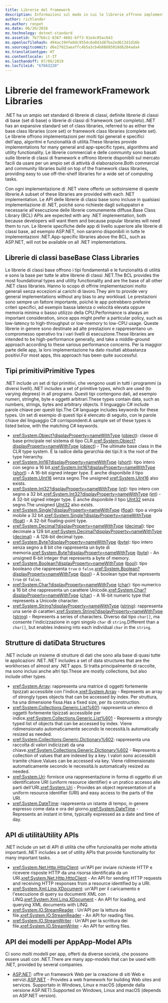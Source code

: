 ```yaml
---
title: Librerie del framework
description: Informazioni sul modo in cui le librerie offrono implementazioni per molti tipi generali e specifici dell'app, algoritmi e funzionalità di utilità.
author: richlander
ms.author: ronpet
ms.date: 06/20/2016
ms.technology: dotnet-standard
ms.assetid: 7b77b6c1-8367-4602-bff3-91e4c05ac643
ms.openlocfilehash: 494ac194fe8dc9554c6e0d1d87ba2ed613d1d16b
ms.sourcegitcommit: d6e27023aeaffc4b5a3cb4b88685018d6284ada4
ms.translationtype: HT
ms.contentlocale: it-IT
ms.lasthandoff: 07/09/2019
ms.locfileid: "67663220"
---
```

# <a name="framework-libraries"></a><span data-ttu-id="0b378-103">Librerie del framework</span><span class="sxs-lookup"><span data-stu-id="0b378-103">Framework Libraries</span></span>

<span data-ttu-id="0b378-104">.NET ha un ampio set standard di librerie di classi, definite librerie di classi di base (set di base) o librerie di classi di framework (set completo).</span><span class="sxs-lookup"><span data-stu-id="0b378-104">.NET has an expansive standard set of class libraries, referred to as either the base class libraries (core set) or framework class libraries (complete set).</span></span> <span data-ttu-id="0b378-105">Le librerie offrono implementazioni per molti tipi generali e specifici dell'app, algoritmi e funzionalità di utilità.</span><span class="sxs-lookup"><span data-stu-id="0b378-105">These libraries provide implementations for many general and app-specific types, algorithms and utility functionality.</span></span> <span data-ttu-id="0b378-106">Le librerie commerciali e delle community sono basati sulle librerie di classi di framework e offrono librerie disponibili sul mercato facili da usare per un ampio set di attività di elaborazione.</span><span class="sxs-lookup"><span data-stu-id="0b378-106">Both commercial and community libraries build on top of the framework class libraries, providing easy to use off-the-shelf libraries for a wide set of computing tasks.</span></span>

<span data-ttu-id="0b378-107">Con ogni implementazione di .NET viene offerto un sottoinsieme di queste librerie.</span><span class="sxs-lookup"><span data-stu-id="0b378-107">A subset of these libraries are provided with each .NET implementation.</span></span> <span data-ttu-id="0b378-108">Le API delle librerie di classi base sono incluse in qualsiasi implementazione di .NET, poiché sono richieste dagli sviluppatori e necessarie all'esecuzione delle librerie comunemente diffuse.</span><span class="sxs-lookup"><span data-stu-id="0b378-108">Base Class Library (BCL) APIs are expected with any .NET implementation, both because developers will want them and because popular libraries will need them to run.</span></span> <span data-ttu-id="0b378-109">Le librerie specifiche delle app di livello superiore alle librerie di classi base, ad esempio ASP.NET, non saranno disponibili in tutte le implementazioni .NET.</span><span class="sxs-lookup"><span data-stu-id="0b378-109">App-specific libraries above the BCL, such as ASP.NET, will not be available on all .NET implementations.</span></span>

## <a name="base-class-libraries"></a><span data-ttu-id="0b378-110">Librerie di classi base</span><span class="sxs-lookup"><span data-stu-id="0b378-110">Base Class Libraries</span></span>

<span data-ttu-id="0b378-111">Le librerie di classi base offrono i tipi fondamentali e le funzionalità di utilità e sono la base per tutte le altre librerie di classi .NET.</span><span class="sxs-lookup"><span data-stu-id="0b378-111">The BCL provides the most foundational types and utility functionality and are the base of all other .NET class libraries.</span></span> <span data-ttu-id="0b378-112">Hanno lo scopo di offrire implementazioni molto generali senza eccezioni ai carichi di lavoro.</span><span class="sxs-lookup"><span data-stu-id="0b378-112">They aim to provide very general implementations without any bias to any workload.</span></span> <span data-ttu-id="0b378-113">Le prestazioni sono sempre un fattore importante, poiché le app potrebbero preferire criteri specifici, ad esempio bassa latenza o velocità elevata oppure memoria minima o basso utilizzo della CPU.</span><span class="sxs-lookup"><span data-stu-id="0b378-113">Performance is always an important consideration, since apps might prefer a particular policy, such as low-latency to high-throughput or low-memory to low-CPU usage.</span></span> <span data-ttu-id="0b378-114">Queste librerie in genere sono destinate ad alte prestazioni e rappresentano un compromesso operativo tra i vari livelli di esecuzione.</span><span class="sxs-lookup"><span data-stu-id="0b378-114">These libraries are intended to be high-performance generally, and take a middle-ground approach according to these various performance concerns.</span></span> <span data-ttu-id="0b378-115">Per la maggior parte delle app, la loro implementazione ha dato risultati abbastanza positivi.</span><span class="sxs-lookup"><span data-stu-id="0b378-115">For most apps, this approach has been quite successful.</span></span>

## <a name="primitive-types"></a><span data-ttu-id="0b378-116">Tipi primitivi</span><span class="sxs-lookup"><span data-stu-id="0b378-116">Primitive Types</span></span>

<span data-ttu-id="0b378-117">.NET include un set di tipi primitivi, che vengono usati in tutti i programmi (a diversi livelli).</span><span class="sxs-lookup"><span data-stu-id="0b378-117">.NET includes a set of primitive types, which are used (to varying degrees) in all programs.</span></span> <span data-ttu-id="0b378-118">Questi tipi contengono dati, ad esempio numeri, stringhe, byte e oggetti arbitrari.</span><span class="sxs-lookup"><span data-stu-id="0b378-118">These types contain data, such as numbers, strings, bytes and arbitrary objects.</span></span> <span data-ttu-id="0b378-119">Il linguaggio C# include parole chiave per questi tipi.</span><span class="sxs-lookup"><span data-stu-id="0b378-119">The C# language includes keywords for these types.</span></span> <span data-ttu-id="0b378-120">Un set di esempio di questi tipi è elencato di seguito, con le parole chiave del linguaggio C# corrispondenti.</span><span class="sxs-lookup"><span data-stu-id="0b378-120">A sample set of these types is listed below, with the matching C# keywords.</span></span>

* <span data-ttu-id="0b378-121"><xref:System.Object?displayProperty=nameWithType> ([object](../csharp/language-reference/keywords/object.md)): classe di base principale nel sistema di tipo CLR.</span><span class="sxs-lookup"><span data-stu-id="0b378-121"><xref:System.Object?displayProperty=nameWithType> ([object](../csharp/language-reference/keywords/object.md)) - The ultimate base class in the CLR type system.</span></span> <span data-ttu-id="0b378-122">È la radice della gerarchia dei tipi.</span><span class="sxs-lookup"><span data-stu-id="0b378-122">It is the root of the type hierarchy.</span></span>
* <span data-ttu-id="0b378-123"><xref:System.Int16?displayProperty=nameWithType> ([short](../csharp/language-reference/builtin-types/integral-numeric-types.md)): tipo intero con segno a 16 bit.</span><span class="sxs-lookup"><span data-stu-id="0b378-123"><xref:System.Int16?displayProperty=nameWithType> ([short](../csharp/language-reference/builtin-types/integral-numeric-types.md)) - A 16-bit signed integer type.</span></span> <span data-ttu-id="0b378-124">È anche disponibile il tipo <xref:System.UInt16> senza segno.</span><span class="sxs-lookup"><span data-stu-id="0b378-124">The unsigned <xref:System.UInt16> also exists.</span></span>
* <span data-ttu-id="0b378-125"><xref:System.Int32?displayProperty=nameWithType> ([int](../csharp/language-reference/builtin-types/integral-numeric-types.md)): tipo intero con segno a 32 bit.</span><span class="sxs-lookup"><span data-stu-id="0b378-125"><xref:System.Int32?displayProperty=nameWithType> ([int](../csharp/language-reference/builtin-types/integral-numeric-types.md)) - A 32-bit signed integer type.</span></span> <span data-ttu-id="0b378-126">È anche disponibile il tipo [UInt32](../csharp/language-reference/builtin-types/integral-numeric-types.md) senza segno.</span><span class="sxs-lookup"><span data-stu-id="0b378-126">The unsigned [UInt32](../csharp/language-reference/builtin-types/integral-numeric-types.md) also exists.</span></span>
* <span data-ttu-id="0b378-127"><xref:System.Single?displayProperty=nameWithType> ([float](../csharp/language-reference/builtin-types/floating-point-numeric-types.md)): tipo a virgola mobile a 32 bit.</span><span class="sxs-lookup"><span data-stu-id="0b378-127"><xref:System.Single?displayProperty=nameWithType> ([float](../csharp/language-reference/builtin-types/floating-point-numeric-types.md)) - A 32-bit floating-point type.</span></span>
* <span data-ttu-id="0b378-128"><xref:System.Decimal?displayProperty=nameWithType> ([decimal](../csharp/language-reference/builtin-types/floating-point-numeric-types.md)): tipo decimale a 128 bit.</span><span class="sxs-lookup"><span data-stu-id="0b378-128"><xref:System.Decimal?displayProperty=nameWithType> ([decimal](../csharp/language-reference/builtin-types/floating-point-numeric-types.md)) - A 128-bit decimal type.</span></span>
* <span data-ttu-id="0b378-129"><xref:System.Byte?displayProperty=nameWithType> ([byte](../csharp/language-reference/builtin-types/integral-numeric-types.md)): tipo intero senza segno a 8 bit che rappresenta un byte di memoria.</span><span class="sxs-lookup"><span data-stu-id="0b378-129"><xref:System.Byte?displayProperty=nameWithType> ([byte](../csharp/language-reference/builtin-types/integral-numeric-types.md)) - An unsigned 8-bit integer that represents a byte of memory.</span></span>
* <span data-ttu-id="0b378-130"><xref:System.Boolean?displayProperty=nameWithType> ([bool](../csharp/language-reference/keywords/bool.md)): tipo booleano che rappresenta `true` o `false`.</span><span class="sxs-lookup"><span data-stu-id="0b378-130"><xref:System.Boolean?displayProperty=nameWithType> ([bool](../csharp/language-reference/keywords/bool.md)) - A boolean type that represents `true` or `false`.</span></span>
* <span data-ttu-id="0b378-131"><xref:System.Char?displayProperty=nameWithType> ([char](../csharp/language-reference/keywords/char.md)): tipo numerico a 16 bit che rappresenta un carattere Unicode.</span><span class="sxs-lookup"><span data-stu-id="0b378-131"><xref:System.Char?displayProperty=nameWithType> ([char](../csharp/language-reference/keywords/char.md)) - A 16-bit numeric type that represents a Unicode character.</span></span>
* <span data-ttu-id="0b378-132"><xref:System.String?displayProperty=nameWithType> ([string](../csharp/language-reference/keywords/string.md)): rappresenta una serie di caratteri.</span><span class="sxs-lookup"><span data-stu-id="0b378-132"><xref:System.String?displayProperty=nameWithType> ([string](../csharp/language-reference/keywords/string.md)) - Represents a series of characters.</span></span> <span data-ttu-id="0b378-133">Diverso dal tipo `char[]`, ma consente l'indicizzazione in ogni singolo `char` di `string`.</span><span class="sxs-lookup"><span data-stu-id="0b378-133">Different than a `char[]`, but enables indexing into each individual `char` in the `string`.</span></span>

## <a name="data-structures"></a><span data-ttu-id="0b378-134">Strutture di dati</span><span class="sxs-lookup"><span data-stu-id="0b378-134">Data Structures</span></span>

<span data-ttu-id="0b378-135">.NET include un insieme di strutture di dati che sono alla base di quasi tutte le applicazioni .NET.</span><span class="sxs-lookup"><span data-stu-id="0b378-135">.NET includes a set of data structures that are the workhorses of almost any .NET apps.</span></span> <span data-ttu-id="0b378-136">Si tratta principalmente di raccolte, ma sono inclusi anche altri tipi.</span><span class="sxs-lookup"><span data-stu-id="0b378-136">These are mostly collections, but also include other types.</span></span>

* <span data-ttu-id="0b378-137"><xref:System.Array>: rappresenta una matrice di oggetti fortemente tipizzati accessibile con l'indice.</span><span class="sxs-lookup"><span data-stu-id="0b378-137"><xref:System.Array> - Represents an array of strongly types objects that can be accessed by index.</span></span> <span data-ttu-id="0b378-138">Per struttura, ha una dimensione fissa.</span><span class="sxs-lookup"><span data-stu-id="0b378-138">Has a fixed size, per its construction.</span></span>
* <span data-ttu-id="0b378-139"><xref:System.Collections.Generic.List%601>: rappresenta un elenco di oggetti fortemente tipizzati accessibile per indice.</span><span class="sxs-lookup"><span data-stu-id="0b378-139"><xref:System.Collections.Generic.List%601> - Represents a strongly typed list of objects that can be accessed by index.</span></span> <span data-ttu-id="0b378-140">Viene ridimensionato automaticamente secondo le necessità.</span><span class="sxs-lookup"><span data-stu-id="0b378-140">Is automatically resized as needed.</span></span>
* <span data-ttu-id="0b378-141"><xref:System.Collections.Generic.Dictionary%602>: rappresenta una raccolta di valori indicizzati da una chiave.</span><span class="sxs-lookup"><span data-stu-id="0b378-141"><xref:System.Collections.Generic.Dictionary%602> - Represents a collection of values that are indexed by a key.</span></span> <span data-ttu-id="0b378-142">I valori sono accessibili tramite chiave.</span><span class="sxs-lookup"><span data-stu-id="0b378-142">Values can be accessed via key.</span></span> <span data-ttu-id="0b378-143">Viene ridimensionato automaticamente secondo le necessità.</span><span class="sxs-lookup"><span data-stu-id="0b378-143">Is automatically resized as needed.</span></span>
* <span data-ttu-id="0b378-144"><xref:System.Uri>: fornisce una rappresentazione in forma di oggetto di un identificatore URI (uniform resource identifier) e un pratico accesso alle parti dell'URI.</span><span class="sxs-lookup"><span data-stu-id="0b378-144"><xref:System.Uri> - Provides an object representation of a uniform resource identifier (URI) and easy access to the parts of the URI.</span></span>
* <span data-ttu-id="0b378-145"><xref:System.DateTime>: rappresenta un istante di tempo, in genere espresso come data e ora del giorno.</span><span class="sxs-lookup"><span data-stu-id="0b378-145"><xref:System.DateTime> - Represents an instant in time, typically expressed as a date and time of day.</span></span>

## <a name="utility-apis"></a><span data-ttu-id="0b378-146">API di utilità</span><span class="sxs-lookup"><span data-stu-id="0b378-146">Utility APIs</span></span>

<span data-ttu-id="0b378-147">.NET include un set di API di utilità che offre funzionalità per molte attività importanti.</span><span class="sxs-lookup"><span data-stu-id="0b378-147">.NET includes a set of utility APIs that provide functionality for many important tasks.</span></span>

* <span data-ttu-id="0b378-148"><xref:System.Net.Http.HttpClient>: un'API per inviare richieste HTTP e ricevere risposte HTTP da una risorsa identificata da un URI.</span><span class="sxs-lookup"><span data-stu-id="0b378-148"><xref:System.Net.Http.HttpClient> - An API for sending HTTP requests and receiving HTTP responses from a resource identified by a URI.</span></span>
* <span data-ttu-id="0b378-149"><xref:System.Xml.Linq.XDocument>: un'API per il caricamento e l'esecuzione di query su documenti XML con LINQ.</span><span class="sxs-lookup"><span data-stu-id="0b378-149"><xref:System.Xml.Linq.XDocument> - An API for loading, and querying XML documents with LINQ.</span></span>
* <span data-ttu-id="0b378-150"><xref:System.IO.StreamReader> : Un'API per la lettura dei file.</span><span class="sxs-lookup"><span data-stu-id="0b378-150"><xref:System.IO.StreamReader> - An API for reading files.</span></span> 
* <span data-ttu-id="0b378-151"><xref:System.IO.StreamWriter> : Un'API per la scrittura dei file.</span><span class="sxs-lookup"><span data-stu-id="0b378-151"><xref:System.IO.StreamWriter> - An API for writing files.</span></span>

## <a name="app-model-apis"></a><span data-ttu-id="0b378-152">API dei modelli per App</span><span class="sxs-lookup"><span data-stu-id="0b378-152">App-Model APIs</span></span>

<span data-ttu-id="0b378-153">Ci sono molti modelli per app, offerti da diverse società, che possono essere usati con .NET.</span><span class="sxs-lookup"><span data-stu-id="0b378-153">There are many app-models that can be used with .NET, provided by several companies.</span></span>

* <span data-ttu-id="0b378-154">[ASP.NET](https://www.asp.net): offre un framework Web per la creazione di siti Web e servizi.</span><span class="sxs-lookup"><span data-stu-id="0b378-154">[ASP.NET](https://www.asp.net) - Provides a web framework for building Web sites and services.</span></span> <span data-ttu-id="0b378-155">Supportato in Windows, Linux e macOS (dipende dalla versione ASP.NET).</span><span class="sxs-lookup"><span data-stu-id="0b378-155">Supported on Windows, Linux and macOS (depends on ASP.NET version).</span></span>
